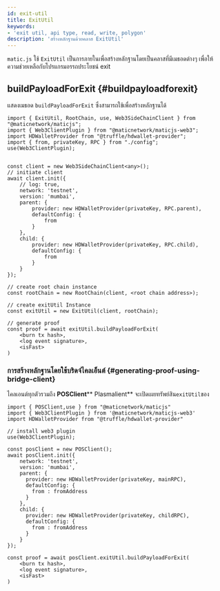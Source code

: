 ```yaml
---
id: exit-util
title: ExitUtil
keywords:
- 'exit util, api type, read, write, polygon'
description: 'สร้างหลักฐานด้วยคลาส ExitUtil'
---
```


`matic.js` ใช้ `ExitUtil` เป็นการภายในเพื่อสร้างหลักฐานโดยเป็นคลาสที่มีเมธอดต่างๆ เพื่อให้ความช่วยเหลือกับโปรแกรมอรรถประโยชน์ exit

## buildPayloadForExit {#buildpayloadforexit}

แสดงเมธอด `buildPayloadForExit` ซึ่งสามารถใช้เพื่อสร้างหลักฐานได้

```
import { ExitUtil, RootChain, use, Web3SideChainClient } from "@maticnetwork/maticjs";
import { Web3ClientPlugin } from "@maticnetwork/maticjs-web3";
import HDWalletProvider from "@truffle/hdwallet-provider";
import { from, privateKey, RPC } from "./config";
use(Web3ClientPlugin);


const client = new Web3SideChainClient<any>();
// initiate client
await client.init({
    // log: true,
    network: 'testnet',
    version: 'mumbai',
    parent: {
        provider: new HDWalletProvider(privateKey, RPC.parent),
        defaultConfig: {
            from
        }
    },
    child: {
        provider: new HDWalletProvider(privateKey, RPC.child),
        defaultConfig: {
            from
        }
    }
});

// create root chain instance
const rootChain = new RootChain(client, <root chain address>);

// create exitUtil Instance
const exitUtil = new ExitUtil(client, rootChain);

// generate proof
const proof = await exitUtil.buildPayloadForExit(
    <burn tx hash>,
    <log event signature>,
    <isFast>
)

```

### การสร้างหลักฐานโดยใช้บริดจ์ไคลเอ็นต์ {#generating-proof-using-bridge-client}

ไคลเอนต์ทุกตัวรวมถึง **POSClient****  Plasmalient** จะเปิดเผยทรัพย์สิน`exitUtil`ของ

```
import { POSClient,use } from "@maticnetwork/maticjs"
import { Web3ClientPlugin } from '@maticnetwork/maticjs-web3'
import HDWalletProvider from "@truffle/hdwallet-provider"

// install web3 plugin
use(Web3ClientPlugin);

const posClient = new POSClient();
await posClient.init({
    network: 'testnet',
    version: 'mumbai',
    parent: {
      provider: new HDWalletProvider(privateKey, mainRPC),
      defaultConfig: {
        from : fromAddress
      }
    },
    child: {
      provider: new HDWalletProvider(privateKey, childRPC),
      defaultConfig: {
        from : fromAddress
      }
    }
});

const proof = await posClient.exitUtil.buildPayloadForExit(
    <burn tx hash>,
    <log event signature>,
    <isFast>
)
```
